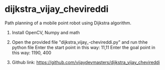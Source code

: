 # dijkstra_vijay_chevireddi
Path planning of a mobile point robot using Dijkstra algorithm.

1. Install OpenCV, Numpy and math

2. Open the provided file "dijkstra_vijay_-chevireddi.py" and run thhe python file
    Enter the start point in this way: 11,11
    Enter the goal point in this way: 1190, 400

3. Github link: https://github.com/vijaydevmasters/dijkstra_vijay_chevireddi

